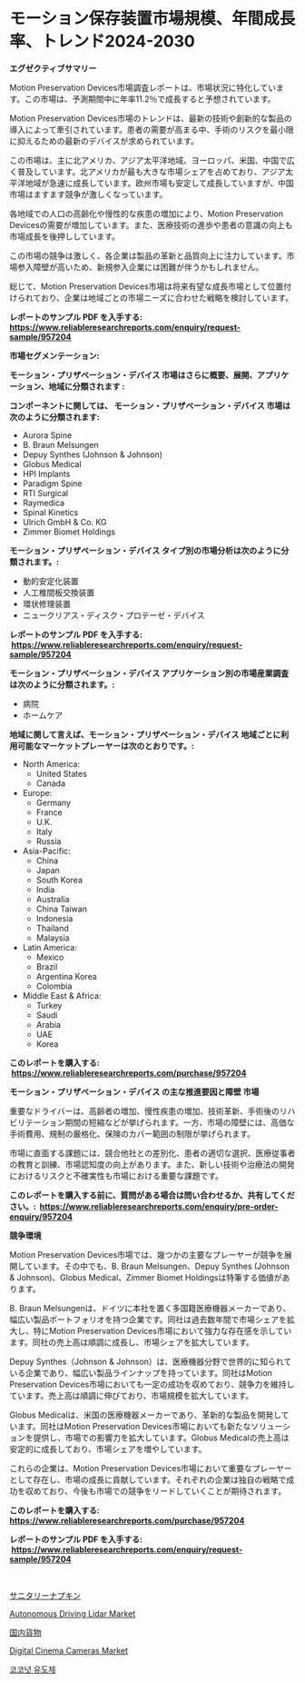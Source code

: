 <p><h1>モーション保存装置市場規模、年間成長率、トレンド2024-2030</h1></p><p><strong>エグゼクティブサマリー</strong></p>
<p><p>Motion Preservation Devices市場調査レポートは、市場状況に特化しています。この市場は、予測期間中に年率11.2％で成長すると予想されています。</p><p>Motion Preservation Devices市場のトレンドは、最新の技術や創新的な製品の導入によって牽引されています。患者の需要が高まる中、手術のリスクを最小限に抑えるための最新のデバイスが求められています。</p><p>この市場は、主に北アメリカ、アジア太平洋地域、ヨーロッパ、米国、中国で広く普及しています。北アメリカが最も大きな市場シェアを占めており、アジア太平洋地域が急速に成長しています。欧州市場も安定して成長していますが、中国市場はますます競争が激しくなっています。</p><p>各地域での人口の高齢化や慢性的な疾患の増加により、Motion Preservation Devicesの需要が増加しています。また、医療技術の進歩や患者の意識の向上も市場成長を後押ししています。</p><p>この市場の競争は激しく、各企業は製品の革新と品質向上に注力しています。市場参入障壁が高いため、新規参入企業には困難が伴うかもしれません。</p><p>総じて、Motion Preservation Devices市場は将来有望な成長市場として位置付けられており、企業は地域ごとの市場ニーズに合わせた戦略を検討しています。</p></p>
<p><strong>レポートのサンプル PDF を入手する: <a href="https://www.reliableresearchreports.com/enquiry/request-sample/957204">https://www.reliableresearchreports.com/enquiry/request-sample/957204</a></strong></p>
<p><strong>市場セグメンテーション:</strong></p>
<p><strong> モーション・プリザベーション・デバイス 市場はさらに概要、展開、アプリケーション、地域に分類されます :</strong></p>
<p><strong>コンポーネントに関しては、 モーション・プリザベーション・デバイス 市場は次のように分類されます: &nbsp;</strong></p>
<p><ul><li>Aurora Spine</li><li>B. Braun Melsungen</li><li>Depuy Synthes (Johnson & Johnson)</li><li>Globus Medical</li><li>HPI Implants</li><li>Paradigm Spine</li><li>RTI Surgical</li><li>Raymedica</li><li>Spinal Kinetics</li><li>Ulrich GmbH & Co. KG</li><li>Zimmer Biomet Holdings</li></ul></p>
<p><strong> モーション・プリザベーション・デバイス タイプ別の市場分析は次のように分類されます。:</strong></p>
<p><ul><li>動的安定化装置</li><li>人工椎間板交換装置</li><li>環状修理装置</li><li>ニュークリアス・ディスク・プロテーゼ・デバイス</li></ul></p>
<p><strong>レポートのサンプル PDF を入手する: &nbsp;<a href="https://www.reliableresearchreports.com/enquiry/request-sample/957204">https://www.reliableresearchreports.com/enquiry/request-sample/957204</a></strong></p>
<p><strong> モーション・プリザベーション・デバイス アプリケーション別の市場産業調査は次のように分類されます。:</strong></p>
<p><ul><li>病院</li><li>ホームケア</li></ul></p>
<p><strong>地域に関して言えば、モーション・プリザベーション・デバイス 地域ごとに利用可能なマーケットプレーヤーは次のとおりです。:</strong></p>
<p><ul>
    <li>
        North America:
        <ul>
            <li>United States</li>
            <li>Canada</li>
        </ul>
    </li>
    <li>
        Europe:
        <ul>
            <li>Germany</li>
            <li>France</li>
            <li>U.K.</li>
            <li>Italy</li>
            <li>Russia</li>
        </ul>
    </li>
    <li>
        Asia-Pacific:
        <ul>
            <li>China</li>
            <li>Japan</li>
            <li>South Korea</li>
            <li>India</li>
            <li>Australia</li>
            <li>China Taiwan</li>
            <li>Indonesia</li>
            <li>Thailand</li>
            <li>Malaysia</li>
        </ul>
    </li>
    <li>
        Latin America:
        <ul>
            <li>Mexico</li>
            <li>Brazil</li>
            <li>Argentina Korea</li>
            <li>Colombia</li>
        </ul>
    </li>
    <li>
        Middle East & Africa:
        <ul>
            <li>Turkey</li>
            <li>Saudi</li>
            <li>Arabia</li>
            <li>UAE</li>
            <li>Korea</li>
        </ul>
    </li>
    </ul></p>
<p><strong>このレポートを購入する: &nbsp;<a href="https://www.reliableresearchreports.com/purchase/957204">https://www.reliableresearchreports.com/purchase/957204</a></strong></p>
<p><strong>モーション・プリザベーション・デバイス の主な推進要因と障壁 市場</strong></p>
<p><p>重要なドライバーは、高齢者の増加、慢性疾患の増加、技術革新、手術後のリハビリテーション期間の短縮などが挙げられます。一方、市場の障壁には、高価な手術費用、規制の厳格化、保険のカバー範囲の制限が挙げられます。</p><p>市場に直面する課題には、競合他社との差別化、患者の適切な選択、医療従事者の教育と訓練、市場認知度の向上があります。また、新しい技術や治療法の開発におけるリスクと不確実性も市場における重要な課題です。</p></p>
<p><strong>このレポートを購入する前に、質問がある場合は問い合わせるか、共有してください。:&nbsp; <a href="https://www.reliableresearchreports.com/enquiry/pre-order-enquiry/957204">https://www.reliableresearchreports.com/enquiry/pre-order-enquiry/957204</a></strong></p>
<p><strong>競争環境</strong></p>
<p><p>Motion Preservation Devices市場では、幾つかの主要なプレーヤーが競争を展開しています。その中でも、B. Braun Melsungen、Depuy Synthes (Johnson & Johnson)、Globus Medical、Zimmer Biomet Holdingsは特筆する価値があります。</p><p>B. Braun Melsungenは、ドイツに本社を置く多国籍医療機器メーカーであり、幅広い製品ポートフォリオを持つ企業です。同社は過去数年間で市場シェアを拡大し、特にMotion Preservation Devices市場において強力な存在感を示しています。同社の売上高は順調に成長し、市場シェアを拡大しています。</p><p>Depuy Synthes（Johnson & Johnson）は、医療機器分野で世界的に知られている企業であり、幅広い製品ラインナップを持っています。同社はMotion Preservation Devices市場においても一定の成功を収めており、競争力を維持しています。売上高は順調に伸びており、市場規模を拡大しています。</p><p>Globus Medicalは、米国の医療機器メーカーであり、革新的な製品を開発しています。同社はMotion Preservation Devices市場においても新たなソリューションを提供し、市場での影響力を拡大しています。Globus Medicalの売上高は安定的に成長しており、市場シェアを増やしています。</p><p>これらの企業は、Motion Preservation Devices市場において重要なプレーヤーとして存在し、市場の成長に貢献しています。それぞれの企業は独自の戦略で成功を収めており、今後も市場での競争をリードしていくことが期待されます。</p></p>
<p><strong>このレポートを購入する: &nbsp; <a href="https://www.reliableresearchreports.com/purchase/957204">https://www.reliableresearchreports.com/purchase/957204</a></strong></p>
<p><strong>レポートのサンプル PDF を入手する: &nbsp;<a href="https://www.reliableresearchreports.com/enquiry/request-sample/957204">https://www.reliableresearchreports.com/enquiry/request-sample/957204</a></strong><strong></strong></p>
<p>&nbsp;</p>
<p><p><a href="https://github.com/joaejkdzgyljvo6/Market-Research-Report-List-1/blob/main/612846211535.md">サニタリーナプキン</a></p><p><a href="https://issuu.com/reportprime-2/docs/autonomous-driving-lidar-market-size-2030.pptx">Autonomous Driving Lidar Market</a></p><p><a href="https://medium.com/@kelsitorphy644/%E5%9B%BD%E5%86%85%E8%B2%A8%E7%89%A9%E8%BC%B8%E9%80%81%E5%B8%82%E5%A0%B4%E3%81%AF-2031%E5%B9%B4%E3%81%BE%E3%81%A7%E3%81%AE%E5%B8%82%E5%A0%B4%E3%82%B7%E3%82%A7%E3%82%A2-%E8%A6%8F%E6%A8%A1-%E4%BA%88%E6%B8%AC%E3%81%AB%E7%84%A6%E7%82%B9%E3%82%92%E5%BD%93%E3%81%A6%E3%81%A6%E3%81%84%E3%81%BE%E3%81%99-c05916151b30">国内貨物</a></p><p><a href="https://github.com/johnbach50/Market-Research-Report-List-2/blob/main/digital-cinema-cameras-market.md">Digital Cinema Cameras Market</a></p><p><a href="https://medium.com/@aidenreinger/%EC%BD%94%EC%BD%94%EB%84%9B-%EC%9C%A0%EB%8F%84%EC%B2%B4-%EC%8B%9C%EC%9E%A5-%EA%B2%BD%EC%9F%81-%EB%B6%84%EC%84%9D-%EC%8B%9C%EC%9E%A5-%EB%8F%99%ED%96%A5-%EB%B0%8F-2031%EB%85%84%EA%B9%8C%EC%A7%80%EC%9D%98-%EC%98%88%EC%B8%A1-eaaebf74e1f5">코코넛 유도체</a></p></p>